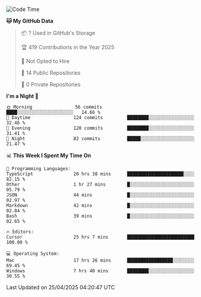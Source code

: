 <!--START_SECTION:waka-->
![Code Time](http://img.shields.io/badge/Code%20Time-6%2C918%20hrs%2051%20mins-blue)

**🐱 My GitHub Data** 

> 📦 ? Used in GitHub's Storage 
 > 
> 🏆 419 Contributions in the Year 2025
 > 
> 🚫 Not Opted to Hire
 > 
> 📜 14 Public Repositories 
 > 
> 🔑 0 Private Repositories 
 > 
**I'm a Night 🦉** 

```text
🌞 Morning                56 commits          ████░░░░░░░░░░░░░░░░░░░░░   14.66 % 
🌆 Daytime                124 commits         ████████░░░░░░░░░░░░░░░░░   32.46 % 
🌃 Evening                120 commits         ████████░░░░░░░░░░░░░░░░░   31.41 % 
🌙 Night                  82 commits          █████░░░░░░░░░░░░░░░░░░░░   21.47 % 
```


📊 **This Week I Spent My Time On** 

```text
💬 Programming Languages: 
TypeScript               20 hrs 38 mins      █████████████████████░░░░   82.15 % 
Other                    1 hr 27 mins        █░░░░░░░░░░░░░░░░░░░░░░░░   05.79 % 
JSON                     44 mins             █░░░░░░░░░░░░░░░░░░░░░░░░   02.97 % 
Markdown                 42 mins             █░░░░░░░░░░░░░░░░░░░░░░░░   02.84 % 
Bash                     39 mins             █░░░░░░░░░░░░░░░░░░░░░░░░   02.65 % 

🔥 Editors: 
Cursor                   25 hrs 7 mins       █████████████████████████   100.00 % 

💻 Operating System: 
Mac                      17 hrs 26 mins      █████████████████░░░░░░░░   69.45 % 
Windows                  7 hrs 40 mins       ████████░░░░░░░░░░░░░░░░░   30.55 % 
```


 Last Updated on 25/04/2025 04:20:47 UTC
<!--END_SECTION:waka-->

